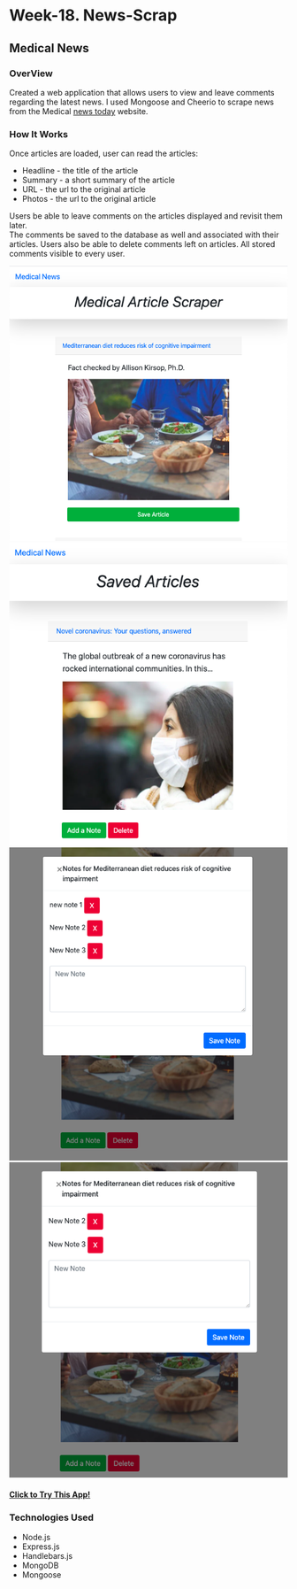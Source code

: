 # Week-18. News-Scrap
## Medical News 

### OverView
Created a web application that allows users to view and leave comments regarding the latest news. I used Mongoose and Cheerio to scrape news from the Medical [news today](https://www.medicalnewstoday.com/) website. 

### How It Works

Once articles are loaded, user can read the articles:
* Headline - the title of the article
* Summary - a short summary of the article
* URL - the url to the original article
* Photos - the url to the original article

Users be able to leave comments on the articles displayed and revisit them later.           
The comments be saved to the database as well and associated with their articles.
Users also be able to delete comments left on articles. 
All stored comments visible to every user.

![saveArticle](public/assets/images/img1.png)
![saveArticle](public/assets/images/img2.png)
![saveArticle](public/assets/images/img3.png)
![saveArticle](public/assets/images/img4.png)

#### [Click to Try This App!](https://news-app2020.herokuapp.com)

### Technologies Used

* Node.js
* Express.js
* Handlebars.js
* MongoDB
* Mongoose

